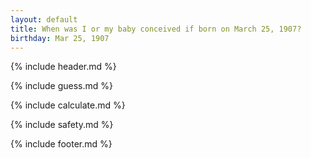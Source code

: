 ```yaml
---
layout: default
title: When was I or my baby conceived if born on March 25, 1907?
birthday: Mar 25, 1907
---
```


{% include header.md %}

{% include guess.md %}

{% include calculate.md %}

{% include safety.md %}

{% include footer.md %}



